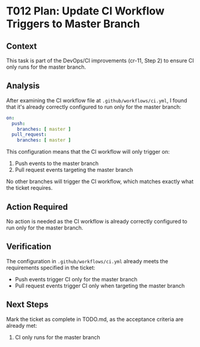 # T012 Plan: Update CI Workflow Triggers to Master Branch

## Context
This task is part of the DevOps/CI improvements (cr-11, Step 2) to ensure CI only runs for the master branch.

## Analysis
After examining the CI workflow file at `.github/workflows/ci.yml`, I found that it's already correctly configured to run only for the master branch:

```yaml
on:
  push:
    branches: [ master ]
  pull_request:
    branches: [ master ]
```

This configuration means that the CI workflow will only trigger on:
1. Push events to the master branch
2. Pull request events targeting the master branch

No other branches will trigger the CI workflow, which matches exactly what the ticket requires.

## Action Required
No action is needed as the CI workflow is already correctly configured to run only for the master branch.

## Verification
The configuration in `.github/workflows/ci.yml` already meets the requirements specified in the ticket:
- Push events trigger CI only for the master branch
- Pull request events trigger CI only when targeting the master branch 

## Next Steps
Mark the ticket as complete in TODO.md, as the acceptance criteria are already met:
1. CI only runs for the master branch